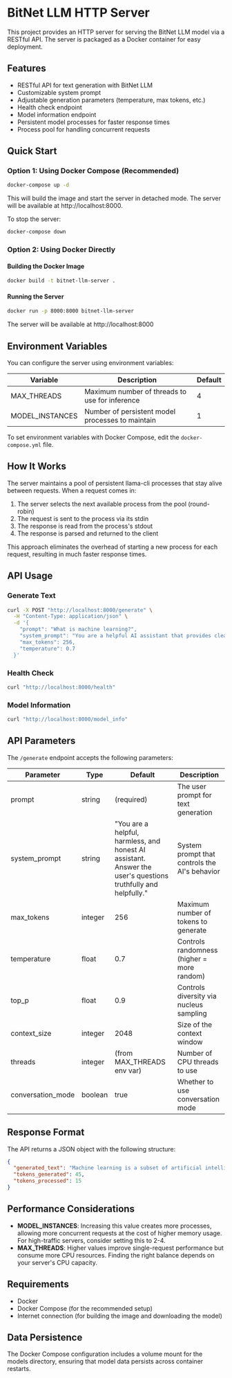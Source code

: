 # BitNet LLM HTTP Server

This project provides an HTTP server for serving the BitNet LLM model via a RESTful API. The server is packaged as a Docker container for easy deployment.

## Features

- RESTful API for text generation with BitNet LLM
- Customizable system prompt
- Adjustable generation parameters (temperature, max tokens, etc.)
- Health check endpoint
- Model information endpoint
- Persistent model processes for faster response times
- Process pool for handling concurrent requests

## Quick Start

### Option 1: Using Docker Compose (Recommended)

```bash
docker-compose up -d
```

This will build the image and start the server in detached mode. The server will be available at http://localhost:8000.

To stop the server:

```bash
docker-compose down
```

### Option 2: Using Docker Directly

#### Building the Docker Image

```bash
docker build -t bitnet-llm-server .
```

#### Running the Server

```bash
docker run -p 8000:8000 bitnet-llm-server
```

The server will be available at http://localhost:8000

## Environment Variables

You can configure the server using environment variables:

| Variable | Description | Default |
|----------|-------------|---------|
| MAX_THREADS | Maximum number of threads to use for inference | 4 |
| MODEL_INSTANCES | Number of persistent model processes to maintain | 1 |

To set environment variables with Docker Compose, edit the `docker-compose.yml` file.

## How It Works

The server maintains a pool of persistent llama-cli processes that stay alive between requests. When a request comes in:

1. The server selects the next available process from the pool (round-robin)
2. The request is sent to the process via its stdin
3. The response is read from the process's stdout
4. The response is parsed and returned to the client

This approach eliminates the overhead of starting a new process for each request, resulting in much faster response times.

## API Usage

### Generate Text

```bash
curl -X POST "http://localhost:8000/generate" \
  -H "Content-Type: application/json" \
  -d '{
    "prompt": "What is machine learning?",
    "system_prompt": "You are a helpful AI assistant that provides clear and concise explanations about technical topics.",
    "max_tokens": 256,
    "temperature": 0.7
  }'
```

### Health Check

```bash
curl "http://localhost:8000/health"
```

### Model Information

```bash
curl "http://localhost:8000/model_info"
```

## API Parameters

The `/generate` endpoint accepts the following parameters:

| Parameter | Type | Default | Description |
|-----------|------|---------|-------------|
| prompt | string | (required) | The user prompt for text generation |
| system_prompt | string | "You are a helpful, harmless, and honest AI assistant. Answer the user's questions truthfully and helpfully." | System prompt that controls the AI's behavior |
| max_tokens | integer | 256 | Maximum number of tokens to generate |
| temperature | float | 0.7 | Controls randomness (higher = more random) |
| top_p | float | 0.9 | Controls diversity via nucleus sampling |
| context_size | integer | 2048 | Size of the context window |
| threads | integer | (from MAX_THREADS env var) | Number of CPU threads to use |
| conversation_mode | boolean | true | Whether to use conversation mode |

## Response Format

The API returns a JSON object with the following structure:

```json
{
  "generated_text": "Machine learning is a subset of artificial intelligence...",
  "tokens_generated": 45,
  "tokens_processed": 15
}
```

## Performance Considerations

- **MODEL_INSTANCES**: Increasing this value creates more processes, allowing more concurrent requests at the cost of higher memory usage. For high-traffic servers, consider setting this to 2-4.
- **MAX_THREADS**: Higher values improve single-request performance but consume more CPU resources. Finding the right balance depends on your server's CPU capacity.

## Requirements

- Docker
- Docker Compose (for the recommended setup)
- Internet connection (for building the image and downloading the model)

## Data Persistence

The Docker Compose configuration includes a volume mount for the models directory, ensuring that model data persists across container restarts. 